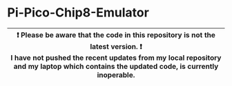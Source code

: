 # Pi-Pico-Chip8-Emulator

| :exclamation: Please be aware that the code in this repository is not the latest version. :exclamation:<br> I have not pushed the recent updates from my local repository and my laptop which contains the updated code, is currently inoperable. |
|--------------------------------------------------------------------------------------------------------------------------------------|
